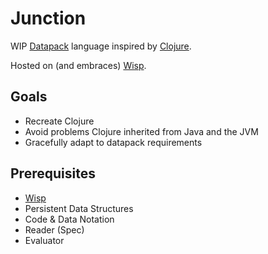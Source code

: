 # Junction

WIP [Datapack](datapacks.md) language inspired by [Clojure](clojure.md).

Hosted on (and embraces) [Wisp](wisp.md).

## Goals

- Recreate Clojure
- Avoid problems Clojure inherited from Java and the JVM
- Gracefully adapt to datapack requirements

## Prerequisites

- [Wisp](wisp.md)
- Persistent Data Structures
- Code & Data Notation
- Reader (Spec)
- Evaluator
